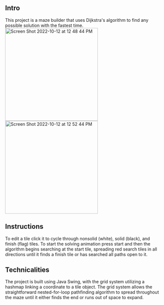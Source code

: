 ## Intro
This project is a maze builder that uses Dijkstra's algorithm to find any possible solution with the fastest time.
<img width="300" alt="Screen Shot 2022-10-12 at 12 48 44 PM" src="https://user-images.githubusercontent.com/104024433/195402254-74b3fb64-5163-4a98-a921-2f6c0ca8f87b.png">
<img width="300" alt="Screen Shot 2022-10-12 at 12 52 44 PM" src="https://user-images.githubusercontent.com/104024433/195402650-5c811b20-5276-4749-aefc-b26d297eba6a.png">






## Instructions 
To edit a tile click it to cycle through nonsolid (white), solid (black), and finish (flag) tiles.
To start the solving animation press start and then the algorithm begins searching at the start tile, spreading red search tiles in all directions until it finds a finish tile or has searched all paths open to it.

## Technicalities
The project is built using Java Swing, with the grid system utilizing a hashmap linking a coordinate to a tile object.
The grid system allows the straightforward nested-for-loop pathfinding algorithm to spread throughout the maze until it either finds the end or runs out of space to expand.
